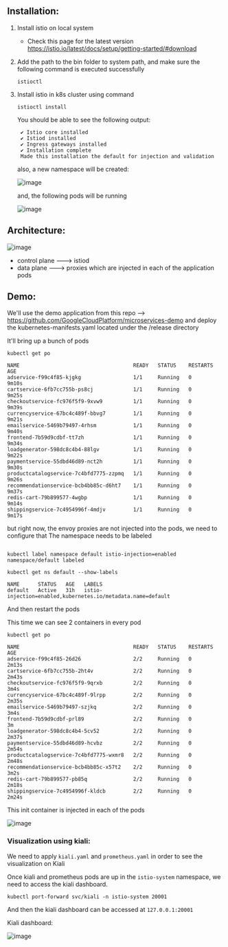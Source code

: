## Installation:
1. Install istio on local system 
    - Check this page for the latest version https://istio.io/latest/docs/setup/getting-started/#download

2. Add the path to the bin folder to system path, and make sure the following command is executed successfully
    
    ```
    istioctl
    ``` 

3. Install istio in k8s cluster using command
    
    ```
    istioctl install
    ```

    You should be able to see the following output:
   ```
    ✔ Istio core installed
    ✔ Istiod installed
    ✔ Ingress gateways installed
    ✔ Installation complete                                                                                                
    Made this installation the default for injection and validation
   ```

   also, a new namespace will be created:
   
   ![image](https://github.com/anushkadeshpande/docker-kubernetes/assets/53345232/365f493c-9fd0-4a62-9f79-b284b69281eb)

   and, the following pods will be running

   ![image](https://github.com/anushkadeshpande/docker-kubernetes/assets/53345232/65d80ca1-796f-4113-931b-41137429a06e)

## Architecture:
![image](https://github.com/anushkadeshpande/docker-kubernetes/assets/53345232/98edb7d3-fc60-4f3f-bfad-9de95495e79b)

   - control plane  ---> istiod
   - data plane     ---> proxies which are injected in each of the application pods


## Demo:
We'll use the demo application from this repo --> https://github.com/GoogleCloudPlatform/microservices-demo
and deploy the kubernetes-manifests.yaml located under the /release directory

It'll bring up a bunch of pods

```
kubectl get po

NAME                                     READY   STATUS    RESTARTS   AGE
adservice-f99c4f85-kjgkg                 1/1     Running   0          9m10s
cartservice-6fb7cc755b-ps8cj             1/1     Running   0          9m25s
checkoutservice-fc976f5f9-9xvw9          1/1     Running   0          9m39s
currencyservice-67bc4c489f-bbvg7         1/1     Running   0          9m21s
emailservice-5469b79497-4rhsm            1/1     Running   0          9m40s
frontend-7b59d9cdbf-tt7zh                1/1     Running   0          9m34s
loadgenerator-598dc8c4b4-88lgv           1/1     Running   0          9m22s
paymentservice-55dbd46d89-nct2h          1/1     Running   0          9m30s
productcatalogservice-7c4bfd7775-zzpmq   1/1     Running   0          9m26s
recommendationservice-bcb4bb85c-d6ht7    1/1     Running   0          9m37s
redis-cart-79b899577-4wgbp               1/1     Running   0          9m14s
shippingservice-7c4954996f-4mdjv         1/1     Running   0          9m17s
```

but right now, the envoy proxies are not injected into the pods, we need to configure that
The namespace needs to be labeled 

```

kubectl label namespace default istio-injection=enabled
namespace/default labeled
```
```
kubectl get ns default --show-labels

NAME      STATUS   AGE   LABELS
default   Active   31h   istio-injection=enabled,kubernetes.io/metadata.name=default
```

And then restart the pods

This time we can see 2 containers in every pod

```
kubectl get po

NAME                                     READY   STATUS    RESTARTS   AGE
adservice-f99c4f85-26d26                 2/2     Running   0          2m13s
cartservice-6fb7cc755b-2ht4v             2/2     Running   0          2m43s
checkoutservice-fc976f5f9-9qrxb          2/2     Running   0          3m4s
currencyservice-67bc4c489f-9lrpp         2/2     Running   0          2m35s
emailservice-5469b79497-szjkq            2/2     Running   0          3m4s
frontend-7b59d9cdbf-prl89                2/2     Running   0          3m
loadgenerator-598dc8c4b4-5cv52           2/2     Running   0          2m37s
paymentservice-55dbd46d89-hcvbz          2/2     Running   0          2m54s
productcatalogservice-7c4bfd7775-wxmr8   2/2     Running   0          2m48s
recommendationservice-bcb4bb85c-x57t2    2/2     Running   0          3m2s
redis-cart-79b899577-pb85q               2/2     Running   0          2m18s
shippingservice-7c4954996f-kldcb         2/2     Running   0          2m24s
```

This init container is injected in each of the pods

![image](https://github.com/anushkadeshpande/docker-kubernetes/assets/53345232/97299343-bad1-4491-bbcd-aedaacda65dc)

### Visualization using kiali:

We need to apply ```kiali.yaml``` and ```prometheus.yaml``` in order to see the visualization on Kiali

Once kiali and prometheus pods are up in the ```istio-system``` namespace, we need to access the kiali dashboard.

```
kubectl port-forward svc/kiali -n istio-system 20001
```

And then the kiali dashboard can be accessed at ```127.0.0.1:20001```

Kiali dashboard:

![image](https://github.com/anushkadeshpande/docker-kubernetes/assets/53345232/546246a6-cc7d-4c57-ab48-a9476c60f4d0)


